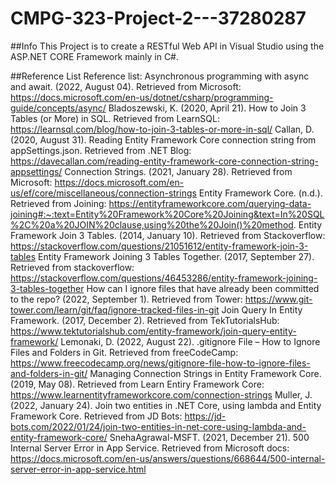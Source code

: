 # CMPG-323-Project-2---37280287
##Info
This Project is to create a RESTful Web API in Visual Studio using the ASP.NET CORE Framework mainly in C#.



##Reference List
Reference list:
Asynchronous programming with async and await. (2022, August 04). Retrieved from Microsoft: https://docs.microsoft.com/en-us/dotnet/csharp/programming-guide/concepts/async/
Bladoszewski, K. (2020, April 21). How to Join 3 Tables (or More) in SQL. Retrieved from LearnSQL: https://learnsql.com/blog/how-to-join-3-tables-or-more-in-sql/
Callan, D. (2020, August 31). Reading Entity Framework Core connection string from appSettings.json. Retrieved from .NET Blog: https://davecallan.com/reading-entity-framework-core-connection-string-appsettings/
Connection Strings. (2021, January 28). Retrieved from Microsoft: https://docs.microsoft.com/en-us/ef/core/miscellaneous/connection-strings
Entity Framework Core. (n.d.). Retrieved from Joining: https://entityframeworkcore.com/querying-data-joining#:~:text=Entity%20Framework%20Core%20Joining&text=In%20SQL%2C%20a%20JOIN%20clause,using%20the%20Join()%20method.
Entity Framework Join 3 Tables. (2014, January 10). Retrieved from Stackoverflow: https://stackoverflow.com/questions/21051612/entity-framework-join-3-tables
Entity Framework Joining 3 Tables Together. (2017, September 27). Retrieved from stackoverflow: https://stackoverflow.com/questions/46453286/entity-framework-joining-3-tables-together
How can I ignore files that have already been committed to the repo? (2022, September 1). Retrieved from Tower: https://www.git-tower.com/learn/git/faq/ignore-tracked-files-in-git
Join Query In Entity Framework. (2017, December 2). Retrieved from TekTutorialsHub: https://www.tektutorialshub.com/entity-framework/join-query-entity-framework/
Lemonaki, D. (2022, August 22). .gitignore File – How to Ignore Files and Folders in Git. Retrieved from freeCodeCamp: https://www.freecodecamp.org/news/gitignore-file-how-to-ignore-files-and-folders-in-git/
Managing Connection Strings in Entity Framework Core. (2019, May 08). Retrieved from Learn Entiry Framework Core: https://www.learnentityframeworkcore.com/connection-strings
Muller, J. (2022, January 24). Join two entities in .NET Core, using lambda and Entity Framework Core. Retrieved from JD Bots: https://jd-bots.com/2022/01/24/join-two-entities-in-net-core-using-lambda-and-entity-framework-core/
SnehaAgrawal-MSFT. (2021, December 21). 500 Internal Server Error in App Service. Retrieved from Microsoft docs: https://docs.microsoft.com/en-us/answers/questions/668644/500-internal-server-error-in-app-service.html

